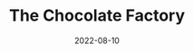---
title: The Chocolate Factory
description: The following is a table of data for a choose-your-own-adventure book set in a chocolate factory.
date: 2022-08-10
order: 1000
tags: 
- GPT-3
layout: layouts/game.njk
prompt: The following is a table of data for a choose-your-own-adventure book set in a chocolate factory. Each row represents one page, and the book is between twenty and thirty pages long. Each page has a maximum of three choices. Each choice either leads to another page or ends the book by winning or losing. In the book there are different locations, characters to meet and things to find. Choices can involve examining things in more detail, navigating the factory, interacting with items in the factory or talking to characters. Two pages should not have very similar page text. There is at least one way to win.
raw_output: '|1|The Chocolate Factory|You find yourself in a chocolate factory. You see a chocolate river and a conveyor belt with chocolate bars on it. You also see a sign that says "Do not touch the chocolate." What do you do?|Investigate the conveyor belt|2|Investigate the chocolate river|3|Read the sign|4|^
|2|The Conveyor Belt|You walk over to the conveyor belt and see that the chocolate bars are moving. You also see a sign that says "Do not touch the chocolate." What do you do?|Investigate the chocolate bars|5|Read the sign|4|^
|3|The Chocolate River|You walk over to the chocolate river and see that it is flowing. You also see a sign that says "Do not touch the chocolate." What do you do?|Investigate the chocolate river|6|Read the sign|4|^
|4|The Sign|You walk over to the sign and read it. It says "Do not touch the chocolate." What do you do?|Go back to the conveyor belt|2|Go back to the chocolate river|3|^
|5|The Chocolate Bars|You walk over to the chocolate bars and see that they are moving. You also see a sign that says "Do not touch the chocolate." What do you do?|Touch the chocolate|7|Read the sign|4|^
|6|The Chocolate River|You walk over to the chocolate river and see that it is flowing. You also see a sign that says "Do not touch the chocolate." What do you do?|Touch the chocolate|8|Read the sign|4|^
|7|You Win!|You touch the chocolate and a door opens. You walk through the door and find yourself in a room full of chocolate. You eat some chocolate and then leave the room.|^
|8|You Lose!|You touch the chocolate and a door opens. You walk through the door and find yourself in a room full of chocolate. You eat some chocolate and then you are sick.'
---